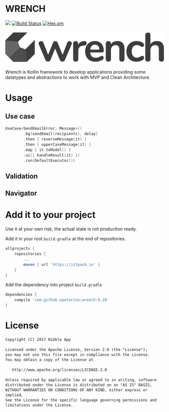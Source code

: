WRENCH
========
[![](https://jitpack.io/v/npatarino/wrench.svg)](https://jitpack.io/#npatarino/wrench)
[![Build Status](https://travis-ci.org/npatarino/wrench.svg?branch=master)](https://travis-ci.org/npatarino/wrench)
[![Hex.pm](https://img.shields.io/hexpm/l/plug.svg)](http://www.apache.org/licenses/LICENSE-2.0)

![Wrench logo][wrenchlogo]

Wrench is Kotlin framework to develop applications providing some datatypes and abstractions to work with MVP and Clean Architecture.

# Usage

## Use case

```kotlin
UseCase<SendEmailError, Message>()
        .bg(sendEmail(recipients), delay)
        .then { reverseMessage(it) }
        .then { upperCaseMessage(it) }
        .map { it.toModel() }
        .ui({ handleResult(it) })
        .run(DefaultExecutor())
```

## Validation

## Navigator

# Add it to your project

Use it at your own risk, the actual state is not production ready.

Add it in your root `build.gradle` at the end of repositories.

```groovy
allprojects {
    repositories {
        ...
        maven { url 'https://jitpack.io' }
    }
}
```

Add the dependency into project `build.gradle`

```groovy
dependencies {
    compile 'com.github.npatarino:wrench:0.26'
}
```

# License

    Copyright (C) 2017 Nibble App

    Licensed under the Apache License, Version 2.0 (the "License");
    you may not use this file except in compliance with the License.
    You may obtain a copy of the License at

       http://www.apache.org/licenses/LICENSE-2.0

    Unless required by applicable law or agreed to in writing, software
    distributed under the License is distributed on an "AS IS" BASIS,
    WITHOUT WARRANTIES OR CONDITIONS OF ANY KIND, either express or implied.
    See the License for the specific language governing permissions and
    limitations under the License.

[wrenchlogo]: ./assets/logo.png
[idealista labs]: (https://www.idealista.com/labs/blog/)
